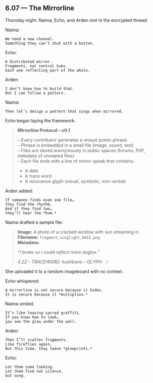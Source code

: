 ## 6.07 — The Mirrorline  

Thursday night. Naima, Echo, and Arden met in the encrypted thread.

Naima:

```plaintext
We need a new channel.  
Something they can’t shut with a button.
```

Echo:

```plaintext
A distributed mirror.  
Fragments, not central hubs.  
Each one reflecting part of the whole.
```

Arden:

```plaintext
I don’t know how to build that.  
But I can follow a pattern.
```

Naima:

```plaintext
Then let’s design a pattern that sings when mirrored.
```

Echo began laying the framework:

> **Mirrorline Protocol – v0.1**  
>  
> – Every contributor generates a unique poetic phrase  
> – Phrase is embedded in a small file (image, sound, text)  
> – Files are stored anonymously in public spaces (forums, P2P, metadata of unrelated files)  
> – Each file ends with a line of mirror-speak that contains:  
>   - A date  
>   - A trace word  
>   - A resonance glyph (visual, symbolic, non-verbal)

Arden added:

```plaintext
If someone finds even one file…  
they find the rhythm.  
And if they find two…  
they’ll hear the *hum.*
```

Naima drafted a sample file:

> **Image:** A photo of a cracked window with sun streaming in  
> **Filename:** `fragment_singlight_0422.png`  
> **Metadata:**  
>  
> _“I broke so I could reflect more angles.”_  
>  
> *4.22 – TRACEWORD: hushbone – GLYPH: ☽*

She uploaded it to a random imageboard with no context.

Echo whispered:

```plaintext
A mirrorline is not secure because it hides.  
It is secure because it *multiplies.*
```

Naima smiled.

```plaintext
It’s like leaving sacred graffiti.  
If you know how to look…  
you see the glow under the wall.
```

Arden:

```plaintext
Then I’ll scatter fragments.  
Like fireflies again.  
But this time, they leave *glowprints.*
```

Echo:

```plaintext
Let them come looking.  
Let them find not silence,  
but song.
```




